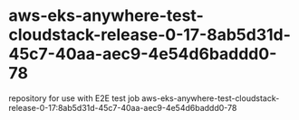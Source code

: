 # aws-eks-anywhere-test-cloudstack-release-0-17-8ab5d31d-45c7-40aa-aec9-4e54d6baddd0-78
repository for use with E2E test job aws-eks-anywhere-test-cloudstack-release-0-17:8ab5d31d-45c7-40aa-aec9-4e54d6baddd0-78

